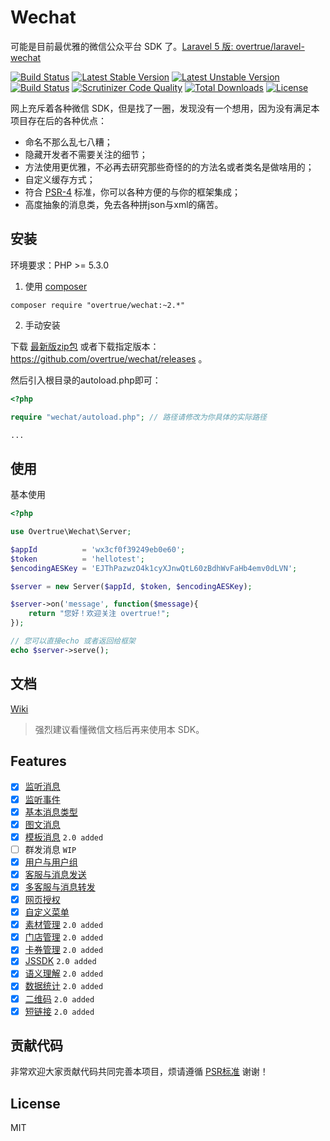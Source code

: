 # Wechat

可能是目前最优雅的微信公众平台 SDK 了。[Laravel 5 版: overtrue/laravel-wechat](https://github.com/overtrue/laravel-wechat)

[![Build Status](https://travis-ci.org/overtrue/wechat.svg?branch=master)](https://travis-ci.org/overtrue/wechat)
[![Latest Stable Version](https://poser.pugx.org/overtrue/wechat/v/stable.svg)](https://packagist.org/packages/overtrue/wechat)
[![Latest Unstable Version](https://poser.pugx.org/overtrue/wechat/v/unstable.svg)](https://packagist.org/packages/overtrue/wechat)
[![Build Status](https://scrutinizer-ci.com/g/overtrue/wechat/badges/build.png?b=master)](https://scrutinizer-ci.com/g/overtrue/wechat/build-status/master)
[![Scrutinizer Code Quality](https://scrutinizer-ci.com/g/overtrue/wechat/badges/quality-score.png?b=master)](https://scrutinizer-ci.com/g/overtrue/wechat/?branch=master)
[![Total Downloads](https://poser.pugx.org/overtrue/wechat/downloads)](https://packagist.org/packages/overtrue/wechat)
[![License](https://poser.pugx.org/overtrue/wechat/license)](https://packagist.org/packages/overtrue/wechat)

网上充斥着各种微信 SDK，但是找了一圈，发现没有一个想用，因为没有满足本项目存在后的各种优点：

 - 命名不那么乱七八糟；
 - 隐藏开发者不需要关注的细节；
 - 方法使用更优雅，不必再去研究那些奇怪的的方法名或者类名是做啥用的；
 - 自定义缓存方式；
 - 符合 [PSR-4](https://github.com/php-fig/fig-standards/blob/master/accepted/PSR-4-autoloader.md) 标准，你可以各种方便的与你的框架集成；
 - 高度抽象的消息类，免去各种拼json与xml的痛苦。

## 安装

环境要求：PHP >= 5.3.0

1. 使用 [composer](https://getcomposer.org/)

  ```shell
  composer require "overtrue/wechat:~2.*"
  ```

2. 手动安装

  下载 [最新版zip包](https://github.com/overtrue/wechat/archive/master.zip)  或者下载指定版本：https://github.com/overtrue/wechat/releases 。

  然后引入根目录的autoload.php即可：

  ```php
  <?php

  require "wechat/autoload.php"; // 路径请修改为你具体的实际路径

  ...
  ```

## 使用

基本使用

```php
<?php

use Overtrue\Wechat\Server;

$appId          = 'wx3cf0f39249eb0e60';
$token          = 'hellotest';
$encodingAESKey = 'EJThPazwzO4k1cyXJnwQtL60zBdhWvFaHb4emv0dLVN';

$server = new Server($appId, $token, $encodingAESKey);

$server->on('message', function($message){
    return "您好！欢迎关注 overtrue!";
});

// 您可以直接echo 或者返回给框架
echo $server->serve();
```

## 文档

[Wiki](https://github.com/overtrue/wechat/wiki)

> 强烈建议看懂微信文档后再来使用本 SDK。

## Features

- [x] [监听消息](/overtrue/wechat/wiki/接收消息与回复)
- [x] [监听事件](/overtrue/wechat/wiki/监听微信事件)
- [x] [基本消息类型](/overtrue/wechat/wiki/消息的使用)
- [x] [图文消息](/overtrue/wechat/wiki/消息的使用)
- [x] [模板消息](/overtrue/wechat/wiki/模板消息)  `2.0 added`
- [ ] 群发消息 `WIP`
- [x] [用户与用户组](/overtrue/wechat/wiki/用户与用户组管理)
- [x] [客服与消息发送](/overtrue/wechat/wiki/客服管理与发送消息)
- [x] [多客服与消息转发](/overtrue/wechat/wiki/多客服与消息转发)
- [x] [网页授权](/overtrue/wechat/wiki/网页授权)
- [x] [自定义菜单](/overtrue/wechat/wiki/自定义菜单)
- [x] [素材管理](/overtrue/wechat/wiki/素材管理) `2.0 added`
- [x] [门店管理](/overtrue/wechat/wiki/门店管理) `2.0 added`
- [x] [卡券管理](/overtrue/wechat/wiki/卡券) `2.0 added`
- [x] [JSSDK](/overtrue/wechat/wiki/JSSDK) `2.0 added`
- [x] [语义理解](/overtrue/wechat/wiki/语义理解服务) `2.0 added`
- [x] [数据统计](/overtrue/wechat/wiki/数据统计查询服务) `2.0 added`
- [x] [二维码](/overtrue/wechat/wiki/二维码) `2.0 added`
- [x] [短链接](/overtrue/wechat/wiki/短链接) `2.0 added`

## 贡献代码

非常欢迎大家贡献代码共同完善本项目，烦请遵循 [PSR标准](https://github.com/php-fig/fig-standards/blob/master/accepted/) 谢谢！

## License

MIT
